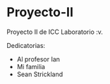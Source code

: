 # Proyecto-II
Proyecto II de ICC Laboratorio :v.

Dedicatorias:
- Al profesor Ian
- Mi familia
- Sean Strickland